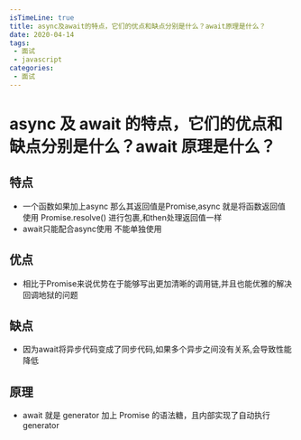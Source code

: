 ```yaml
---
isTimeLine: true
title: async及await的特点，它们的优点和缺点分别是什么？await原理是什么？
date: 2020-04-14
tags:
 - 面试
 - javascript
categories:
 - 面试
---
```

# async 及 await 的特点，它们的优点和缺点分别是什么？await 原理是什么？

## 特点
* 一个函数如果加上async 那么其返回值是Promise,async 就是将函数返回值使用 Promise.resolve() 进行包裹,和then处理返回值一样
* await只能配合async使用 不能单独使用
## 优点
* 相比于Promise来说优势在于能够写出更加清晰的调用链,并且也能优雅的解决回调地狱的问题
## 缺点
* 因为await将异步代码变成了同步代码,如果多个异步之间没有关系,会导致性能降低
## 原理
* await 就是 generator 加上 Promise 的语法糖，且内部实现了自动执行 generator

<comment/>